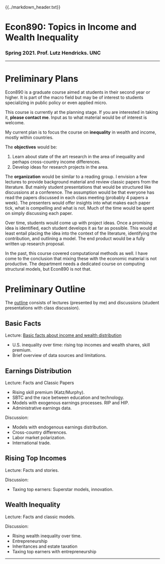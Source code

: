 {{../markdown_header.txt}}

# Econ890: Topics in Income and Wealth Inequality

### Spring 2021. Prof. Lutz Hendricks. UNC

-----------------

# Preliminary Plans

Econ890 is a graduate course aimed at students in their second year or higher. It is part of the macro field but may be of interest to students specializing in public policy or even applied micro.

This course is currently at the planning stage. If you are interested in taking it, **please contact me**. Input as to what material would be of interest is welcome.

My current plan is to focus the course on **inequality** in wealth and income, mostly within countries. 

The **objectives** would be:

1. Learn about state of the art research in the area of inequality and perhaps cross-country income differences.
2. Develop ideas for research projects in the area.

The **organization** would be similar to a reading group. I envision a few lectures to provide background material and review classic papers from the literature. But mainly student presentations that would be structured like discussions at a conference. The assumption would be that everyone has read the papers discussed in each class meeting (probably 4 papers a week). The presenters would offer insights into what makes each paper tick, what is compelling and what is not. Much of the time would be spent on simply discussing each paper. 

Over time, students would come up with project ideas. Once a promising idea is identified, each student develops it as far as possible. This would at least entail placing the idea into the context of the literature, identifying the contribution, and outlining a model. The end product would be a fully written up research proposal.

In the past, this course covered computational methods as well. I have come to the conclusion that mixing these with the economic material is not productive. The department needs a dedicated course on computing structural models, but Econ890 is not that.

# Preliminary Outline

The [outline](syllabus890.pdf) consists of lectures (presented by me) and discussions (student presentations with class discussion).

## Basic Facts

Lecture: [Basic facts about income and wealth distribution](basic_facts_sl.pdf)

* U.S. inequality over time: rising top incomes and wealth shares, skill premium.
* Brief overview of data sources and limitations.

## Earnings Distribution

Lecture: Facts and Classic Papers

* Rising skill premium (Katz/Murphy).
* SBTC and the race between education and technology.
* Models with exogenous earnings processes. RIP and HIP.
* Administrative earnings data.

Discussion:

* Models with endogenous earnings distribution.
* Cross-country differences.
* Labor market polarization.
* International trade.

## Rising Top Incomes

Lecture: Facts and stories.

Discussion:

* Taxing top earners: Superstar models, innovation.

## Wealth Inequality

Lecture: Facts and classic models.

Discussion:

* Rising wealth inequality over time.
* Entrepreneurship
* Inheritances and estate taxation
* Taxing top earners with entrepreneurship



--------

[Matlab Intro]: http://matlab-introduction.readthedocs.org/en/latest/matlab_intro.html

[Notes on programming]: http://matlab-introduction.readthedocs.org/en/latest/programming.html

[githubLH]: https://github.com/hendri54/Econ821

[studPresent]: student_presentations.html

